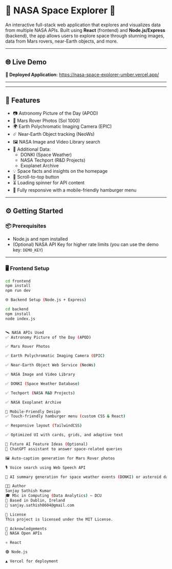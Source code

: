 # 🚀 NASA Space Explorer 🌌

An interactive full-stack web application that explores and visualizes data from multiple NASA APIs. Built using **React** (frontend) and **Node.js/Express** (backend), the app allows users to explore space through stunning images, data from Mars rovers, near-Earth objects, and more.

---

## 🌐 Live Demo

**🔗 Deployed Application:** https://nasa-space-explorer-umber.vercel.app/

---

---

## 🧠 Features

- 📷 Astronomy Picture of the Day (APOD)
- 🚀 Mars Rover Photos (Sol 1000)
- 🌍 Earth Polychromatic Imaging Camera (EPIC)
- ☄️ Near-Earth Object tracking (NeoWs)
- 🖼️ NASA Image and Video Library search
- 🔭 Additional Data:
  - DONKI (Space Weather)
  - NASA Techport (R&D Projects)
  - Exoplanet Archive
- 💡 Space facts and insights on the homepage
- 🔄 Scroll-to-top button
- ⏳ Loading spinner for API content
- 📱 Fully responsive with a mobile-friendly hamburger menu

---

## ⚙️ Getting Started

### 📦 Prerequisites

- Node.js and npm installed
- (Optional) NASA API Key for higher rate limits (you can use the demo key: `DEMO_KEY`)

---

### 🖥️ Frontend Setup

```bash
cd frontend
npm install
npm run dev

🌐 Backend Setup (Node.js + Express)

cd backend
npm install
node index.js


🛰️ NASA APIs Used
✅ Astronomy Picture of the Day (APOD)

✅ Mars Rover Photos

✅ Earth Polychromatic Imaging Camera (EPIC)

✅ Near-Earth Object Web Service (NeoWs)

✅ NASA Image and Video Library

✅ DONKI (Space Weather Database)

✅ Techport (NASA R&D Projects)

✅ NASA Exoplanet Archive

📱 Mobile-Friendly Design
✅ Touch-friendly hamburger menu (custom CSS & React)

✅ Responsive layout (TailwindCSS)

✅ Optimized UI with cards, grids, and adaptive text

🤖 Future AI Feature Ideas (Optional)
🧠 ChatGPT assistant to answer space-related queries

🖼️ Auto-caption generation for Mars Rover photos

🎙️ Voice search using Web Speech API

📝 AI summary generation for space weather events (DONKI) or asteroid data (NeoWs)

👨‍💻 Author
Sanjay Sathish Kumar
🎓 MSc in Computing (Data Analytics) — DCU
📍 Based in Dublin, Ireland
📧 sanjay.sathish0604@gmail.com

📜 License
This project is licensed under the MIT License.

🙌 Acknowledgements
🌌 NASA Open APIs

⚛️ React

🟢 Node.js

▲ Vercel for deployment
